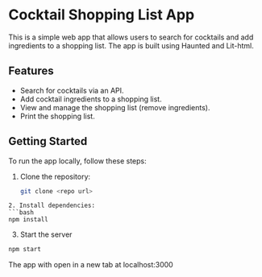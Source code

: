 # Cocktail Shopping List App

This is a simple web app that allows users to search for cocktails and add ingredients to a shopping list. The app is built using Haunted and Lit-html.

## Features

- Search for cocktails via an API.
- Add cocktail ingredients to a shopping list.
- View and manage the shopping list (remove ingredients).
- Print the shopping list.

## Getting Started

To run the app locally, follow these steps:

1. Clone the repository:
   ```bash
   git clone <repo url>
   ```

````
2. Install dependencies:
```bash
npm install
````

3. Start the server

```bash
npm start
```

The app with open in a new tab at localhost:3000
